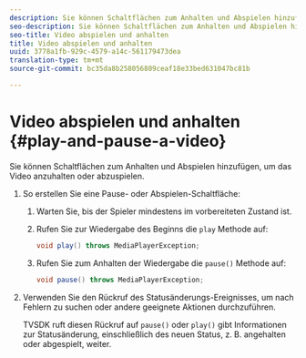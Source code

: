 ```yaml
---
description: Sie können Schaltflächen zum Anhalten und Abspielen hinzufügen, um das Video anzuhalten oder abzuspielen.
seo-description: Sie können Schaltflächen zum Anhalten und Abspielen hinzufügen, um das Video anzuhalten oder abzuspielen.
seo-title: Video abspielen und anhalten
title: Video abspielen und anhalten
uuid: 3778a1fb-929c-4579-a14c-561179473dea
translation-type: tm+mt
source-git-commit: bc35da8b258056809ceaf18e33bed631047bc81b

---
```



# Video abspielen und anhalten {#play-and-pause-a-video}

Sie können Schaltflächen zum Anhalten und Abspielen hinzufügen, um das Video anzuhalten oder abzuspielen.

1. So erstellen Sie eine Pause- oder Abspielen-Schaltfläche:
   1. Warten Sie, bis der Spieler mindestens im vorbereiteten Zustand ist.
   1. Rufen Sie zur Wiedergabe des Beginns die `play` Methode auf:

      ```java
      void play() throws MediaPlayerException;
      ```

   1. Rufen Sie zum Anhalten der Wiedergabe die `pause()` Methode auf:

      ```java
      void pause() throws MediaPlayerException;
      ```

1. Verwenden Sie den Rückruf des Statusänderungs-Ereignisses, um nach Fehlern zu suchen oder andere geeignete Aktionen durchzuführen.

   TVSDK ruft diesen Rückruf auf `pause()` oder `play()` gibt Informationen zur Statusänderung, einschließlich des neuen Status, z. B. angehalten oder abgespielt, weiter.